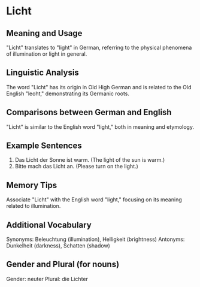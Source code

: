 # Licht
## Meaning and Usage
"Licht" translates to "light" in German, referring to the physical phenomena of illumination or light in general.
## Linguistic Analysis
The word "Licht" has its origin in Old High German and is related to the Old English "leoht," demonstrating its Germanic roots.
## Comparisons between German and English
"Licht" is similar to the English word "light," both in meaning and etymology.
## Example Sentences
1. Das Licht der Sonne ist warm. (The light of the sun is warm.)
2. Bitte mach das Licht an. (Please turn on the light.)
## Memory Tips
Associate "Licht" with the English word "light," focusing on its meaning related to illumination.
## Additional Vocabulary
Synonyms: Beleuchtung (illumination), Helligkeit (brightness)
Antonyms: Dunkelheit (darkness), Schatten (shadow)
## Gender and Plural (for nouns)
Gender: neuter
Plural: die Lichter